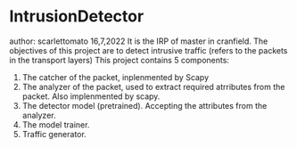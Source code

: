 # IntrusionDetector
author: scarlettomato 16,7,2022
It is the IRP of master in cranfield.
The objectives of this project are to detect intrusive traffic (refers to the packets in the transport layers)
This project contains 5 components:
1. The catcher of the packet, inplenmented by Scapy
2. The analyzer of the packet, used to extract required atrributes from the packet. Also implenmented by scapy.
3. The detector model (pretrained). Accepting the attributes from the analyzer.
4. The model trainer.
5. Traffic generator.


